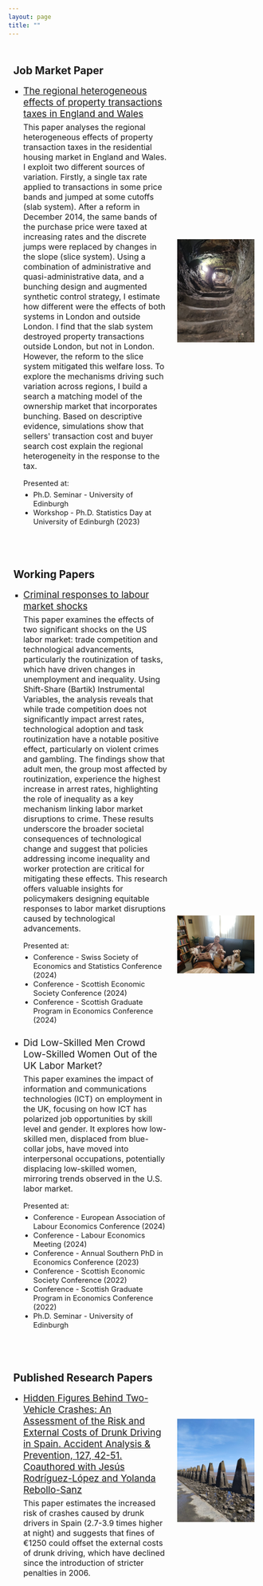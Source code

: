 ```yaml
---
layout: page
title: ""
---
```


<div style="display: flex; align-items: center; margin-bottom: 20px;">
  <div style="flex: 2; padding: 10px;">
    <h2>Job Market Paper</h2>
    <ul style="list-style-type: square; padding-left: 20px;">
      <li>
        <span style="font-size: 14pt;">
          <a href="https://drive.google.com/file/d/1Qg1GGhBU2GGuzi55yuqlhnCEyQN-mMF7/view?usp=drive_link">
            The regional heterogeneous effects of property transactions taxes in England and Wales
          </a>
        </span>
        <p style="font-size: 12pt; margin-top: 5px;">
          This paper analyses the regional heterogeneous effects of property transaction taxes in the residential housing market in England and Wales. I exploit two different sources of variation. Firstly, a single tax rate applied to transactions in some price bands and jumped at some cutoffs (slab system). After a reform in December 2014, the same bands of the purchase price were taxed at increasing rates and the discrete jumps were replaced by changes in the slope (slice system). Using a combination of administrative and quasi-administrative data, and a bunching design and augmented synthetic control strategy, I estimate how different were the effects of both systems in London and outside London. I find that the slab system destroyed property transactions outside London, but not in London. However, the reform to the slice system mitigated this welfare loss. To explore the mechanisms driving such variation across regions, I build a search a matching model of the ownership market that incorporates bunching. Based on descriptive evidence, simulations show that sellers' transaction cost and buyer search cost explain the regional heterogeneity in the response to the tax.
        </p>
        <p style="font-size: 11pt; margin-top: 5px; margin-bottom: 0;">Presented at:</p>
        <ul style="list-style-type: disc; padding-left: 20px; margin-top: 5px; font-size: 11pt;">
          <li>Ph.D. Seminar - University of Edinburgh</li>
          <li>Workshop - Ph.D. Statistics Day at University of Edinburgh (2023)</li>
        </ul>             
      </li>
    </ul>
  </div>
  <div style="flex: 1; padding: 10px; text-align: right;">
    <img src="/images/st_andres_castle_tunnel.jpeg" alt="tunnel" style="width: 100%; height: auto;">
  </div>
</div>

<div style="display: flex; align-items: center; margin-top: 20px;">
  <div style="flex: 2; padding: 10px;">
    <h2>Working Papers</h2>
    <ul style="list-style-type: square; padding-left: 20px;">
      <li style="margin-bottom: 20px;">
        <span style="font-size: 14pt;">
          <a href="https://drive.google.com/file/d/1v5QufP-uvjzgKu7GCHvOtCVgLBFIfuu5/view?usp=drive_link">
            Criminal responses to labour market shocks
          </a>
        </span>
        <p style="font-size: 12pt; margin-top: 5px;">
          This paper examines the effects of two significant shocks on the US labor market: trade competition and technological advancements, particularly the routinization of tasks, which have driven changes in unemployment and inequality. Using Shift-Share (Bartik) Instrumental Variables, the analysis reveals that while trade competition does not significantly impact arrest rates, technological adoption and task routinization have a notable positive effect, particularly on violent crimes and gambling. The findings show that adult men, the group most affected by routinization, experience the highest increase in arrest rates, highlighting the role of inequality as a key mechanism linking labor market disruptions to crime. These results underscore the broader societal consequences of technological change and suggest that policies addressing income inequality and worker protection are critical for mitigating these effects. This research offers valuable insights for policymakers designing equitable responses to labor market disruptions caused by technological advancements.
        </p>
        <p style="font-size: 11pt; margin-top: 5px; margin-bottom: 0;">Presented at:</p>
        <ul style="list-style-type: disc; padding-left: 20px; margin-top: 5px; font-size: 11pt;">
          <li>Conference - Swiss Society of Economics and Statistics Conference (2024)</li>
          <li>Conference - Scottish Economic Society Conference (2024)</li>
          <li>Conference - Scottish Graduate Program in Economics Conference (2024)</li>
        </ul>
      </li>
      <li style="margin-top: 25px;">
        <span style="font-size: 14pt;">
          Did Low-Skilled Men Crowd Low-Skilled Women Out of the UK Labor Market?
        </span>
        <p style="font-size: 12pt; margin-top: 5px;">
          This paper examines the impact of information and communications technologies (ICT) on employment in the UK, focusing on how ICT has polarized job opportunities by skill level and gender. It explores how low-skilled men, displaced from blue-collar jobs, have moved into interpersonal occupations, potentially displacing low-skilled women, mirroring trends observed in the U.S. labor market.
        </p>
        <p style="font-size: 11pt; margin-top: 5px; margin-bottom: 0;">Presented at:</p> 
        <ul style="list-style-type: disc; padding-left: 20px; margin-top: 5px; font-size: 11pt;">
          <li>Conference - European Association of Labour Economics Conference (2024)</li>
          <li>Conference - Labour Economics Meeting (2024)</li>
          <li>Conference - Annual Southern PhD in Economics Conference (2023)</li>
          <li>Conference - Scottish Economic Society Conference (2022)</li>
          <li>Conference - Scottish Graduate Program in Economics Conference (2022)</li>
          <li>Ph.D. Seminar - University of Edinburgh</li>
        </ul>      
      </li>
    </ul>
  </div>
  <div style="flex: 1; padding: 10px; text-align: right;">
    <img src="/images/dogs.jpeg" alt="Doggies" style="width: 100%; height: auto;">
  </div>
</div>

<div style="display: flex; align-items: center; margin-top: 20px;">
  <div style="flex: 2; padding: 10px;">
    <h2>Published Research Papers</h2>
    <ul style="list-style-type: disc; padding-left: 20px;">
      <li>
        <span style="font-size: 14pt;">
          <a href="https://www.sciencedirect.com/science/article/pii/S0001457519302726">
          Hidden Figures Behind Two-Vehicle Crashes: An Assessment of the Risk and External Costs of Drunk Driving in Spain. Accident Analysis & Prevention, 127, 42-51. Coauthored with Jesús Rodríguez-López and Yolanda Rebollo-Sanz
          </a>
        </span>          
        <p style="font-size: 12pt; margin-top: 5px;">
          This paper estimates the increased risk of crashes caused by drunk drivers in Spain (2.7-3.9 times higher at night) and suggests that fines of €1250 could offset the external costs of drunk driving, which have declined since the introduction of stricter penalties in 2006.
        </p>   
      </li>
    </ul>
  </div>
  <div style="flex: 1; padding: 10px; text-align: right;">
    <img src="/images/cramond.jpeg" alt="Cramond" style="width: 100%; height: auto;">
  </div>
</div>

<!--
<div style="display: flex; align-items: center; margin-top: 20px;">
  <div style="flex: 2; padding: 10px;">
    <h2>Work in Progress</h2>
    <ul style="list-style-type: disc; padding-left: 20px;">
      <li>
        The End of Dictatorships and the Effect on Female Labor Force Participation
      </li>
    </ul>
  </div>
  <div style="flex: 1; padding: 10px; text-align: right;">
    <img src="/images/dogs.jpeg" alt="Doggies" style="width: 100%; height: auto;">
  </div>
</div>
-->
